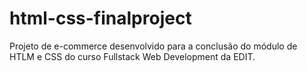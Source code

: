 # html-css-finalproject
Projeto de e-commerce desenvolvido para a conclusão do módulo de HTLM e CSS do curso Fullstack Web Development da EDIT.
